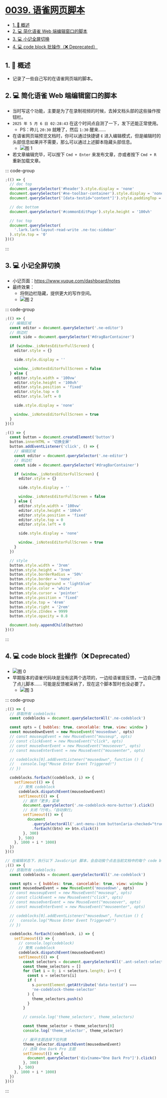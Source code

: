 # [0039. 语雀网页脚本](https://github.com/Tdahuyou/TNotes.chrome/tree/main/notes/0039.%20%E8%AF%AD%E9%9B%80%E7%BD%91%E9%A1%B5%E8%84%9A%E6%9C%AC)

<!-- region:toc -->

- [1. 📝 概述](#1--概述)
- [2. 💻 简化语雀 Web 端编辑窗口的脚本](#2--简化语雀-web-端编辑窗口的脚本)
- [3. 💻 小记全屏切换](#3--小记全屏切换)
- [4. 💻 code block 批操作（❌ Deprecated）](#4--code-block-批操作-deprecated)

<!-- endregion:toc -->

## 1. 📝 概述

- 记录了一些自己写的在语雀网页端的脚本。

## 2. 💻 简化语雀 Web 端编辑窗口的脚本

- 当时写这个功能，主要是为了在录制视频的时候，去掉文档头部的这些操作按钮栏。
- `2025 年 5 月 6 日 02:28:43` 在这个时间点自测了一下，发下还能正常使用。
  - PS：昨儿 `20:30` 就睡了，然后 `1:30` 醒来……
- 在语雀网页端预览文档时，你可以通过快捷键 `E` 进入编辑模式，但是编辑时的头部信息如果并不需要，那么可以通过上述脚本隐藏头部信息。
  - ![图 1](https://cdn.jsdelivr.net/gh/tnotesjs/imgs@main/2025-05-06-02-32-34.png)
- 若文章编辑完毕，可以按下 `Cmd + Enter` 来发布文章，亦或者按下 `Cmd + R` 重新加载文章。

::: code-group

```js [脚本源码]
;(() => {
  // doc top
  document.querySelector('#header').style.display = 'none'
  document.querySelector('#ne-toolbar-container').style.display = 'none'
  document.querySelector('[data-testid="content"]').style.paddingTop = 0

  // doc bottom
  document.querySelector('#commonEditPage').style.height = '100vh'

  // toc top
  document.querySelector(
    '.lark.lark-layout-read-write .ne-toc-sidebar'
  ).style.top = '0'
})()
```

:::

## 3. 💻 小记全屏切换

- 小记页面：https://www.yuque.com/dashboard/notes
- 最终效果：
  - 将侧边栏隐藏，提供更大的写作空间。
  - ![图 2](https://cdn.jsdelivr.net/gh/tnotesjs/imgs@main/2025-05-06-02-38-06.png)

::: code-group

```js [切换全屏模式]
;(() => {
  // 编辑区域
  const editor = document.querySelector('.ne-editor')
  // 侧边栏
  const side = document.querySelector('#dragBarContainer')

  if (window._isNotesEditorFullScreen) {
    editor.style = {}

    side.style.display = ''

    window._isNotesEditorFullScreen = false
  } else {
    editor.style.width = '100vw'
    editor.style.height = '100vh'
    editor.style.position = 'fixed'
    editor.style.top = 0
    editor.style.left = 0

    side.style.display = 'none'

    window._isNotesEditorFullScreen = true
  }
})()
```

```js [在页面上添加一个切换全屏的按钮]
;(() => {
  const button = document.createElement('button')
  button.innerHTML = '切换全屏'
  button.addEventListener('click', () => {
    // 编辑区域
    const editor = document.querySelector('.ne-editor')
    // 侧边栏
    const side = document.querySelector('#dragBarContainer')

    if (window._isNotesEditorFullScreen) {
      editor.style = {}

      side.style.display = ''

      window._isNotesEditorFullScreen = false
    } else {
      editor.style.width = '100vw'
      editor.style.height = '100vh'
      editor.style.position = 'fixed'
      editor.style.top = 0
      editor.style.left = 0

      side.style.display = 'none'

      window._isNotesEditorFullScreen = true
    }
  })

  // style
  button.style.width = '3rem'
  button.style.height = '3rem'
  button.style.borderRadius = '50%'
  button.style.border = 'none'
  button.style.background = 'lightblue'
  button.style.color = 'white'
  button.style.cursor = 'pointer'
  button.style.position = 'fixed'
  button.style.top = '4rem'
  button.style.right = '2rem'
  button.style.zIndex = 9999
  button.style.opacity = 0.8

  document.body.appendChild(button)
})()
```

:::

## 4. 💻 code block 批操作（❌ Deprecated）

- ![图 0](https://cdn.jsdelivr.net/gh/tnotesjs/imgs@main/2025-05-06-02-24-46.png)
- 早期版本的语雀代码块是没有这两个选项的，一边给语雀提反馈，一边自己撸了点儿脚本…… 可能是反馈被采纳了，现在这个脚本暂时也没必要了。
  - ![图 3](https://cdn.jsdelivr.net/gh/tnotesjs/imgs@main/2025-05-06-02-50-55.png)

::: code-group

```js [关闭所有 code block 的行号和自动换行]
;(() => {
  // 获取所有 codeblocks
  const codeblocks = document.querySelectorAll('.ne-codeblock')

  const opts = { bubbles: true, cancelable: true, view: window }
  const mousedownEvent = new MouseEvent('mousedown', opts)
  // const mouseupEvent = new MouseEvent("mouseup", opts)
  // const clickEvent = new MouseEvent("click", opts)
  // const mouseOverEvent = new MouseEvent("mouseover", opts)
  // const mouseEnterEvent = new MouseEvent("mouseenter", opts)

  // codeblocks[0].addEventListener("mousedown", function () {
  //   console.log("Mouse Enter Event Triggered!")
  // })

  codeblocks.forEach((codeblock, i) => {
    setTimeout(() => {
      // 聚焦 codeblock
      codeblock.dispatchEvent(mousedownEvent)
      setTimeout(() => {
        // 展开「更多」菜单
        document.querySelector('.ne-codeblock-more-button').click()
        // 关闭「行号」、「自动换行」
        setTimeout(() => {
          document
            .querySelectorAll('.ant-menu-item button[aria-checked="true"]')
            .forEach((btn) => btn.click())
        }, 300)
      }, 500)
    }, 1000 + i * 1000)
  })
})()
```

```js [批量更新 code block 的主题]
// 在编辑状态下，执行以下 JavaScript 脚本，会自动挨个点击当前文档中的每个 code block 实现主题切换。
;(() => {
  // 获取所有 codeblocks
  const codeblocks = document.querySelectorAll('.ne-codeblock')

  const opts = { bubbles: true, cancelable: true, view: window }
  const mousedownEvent = new MouseEvent('mousedown', opts)
  // const mouseupEvent = new MouseEvent("mouseup", opts)
  // const clickEvent = new MouseEvent("click", opts)
  // const mouseOverEvent = new MouseEvent("mouseover", opts)
  // const mouseEnterEvent = new MouseEvent("mouseenter", opts)

  // codeblocks[0].addEventListener("mousedown", function () {
  //   console.log("Mouse Enter Event Triggered!")
  // })

  codeblocks.forEach((codeblock, i) => {
    setTimeout(() => {
      // console.log(codeblock)
      // 聚焦 codeblock
      codeblock.dispatchEvent(mousedownEvent)
      setTimeout(() => {
        const selectors = document.querySelectorAll('.ant-select-selector')
        const theme_selectors = []
        for (let i = 0; i < selectors.length; i++) {
          const s = selectors[i]
          if (
            s.parentElement.getAttribute('data-testid') ===
            'ne-codeblock-theme-selector'
          ) {
            theme_selectors.push(s)
          }
        }

        // console.log('theme_selectors', theme_selectors)

        const theme_selector = theme_selectors[0]
        console.log('theme_selector', theme_selector)

        // 展开主题选择下拉列表
        theme_selector.dispatchEvent(mousedownEvent)
        // 选择 One Dark Pro 主题
        setTimeout(() => {
          document.querySelector('div[name="One Dark Pro"]').click()
        }, 300)
      }, 500)
    }, 1000 + i * 1000)
  })
})()
```

:::

